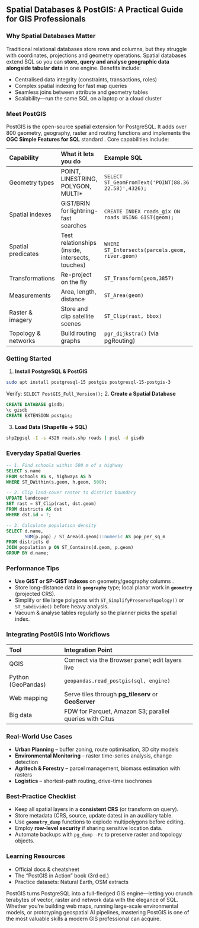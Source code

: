 ## Spatial Databases \& PostGIS: A Practical Guide for GIS Professionals

### Why Spatial Databases Matter

Traditional relational databases store rows and columns, but they struggle with coordinates, projections and geometry operations. Spatial databases extend SQL so you can **store, query and analyse geographic data alongside tabular data** in one engine. Benefits include:

- Centralised data integrity (constraints, transactions, roles)
- Complex spatial indexing for fast map queries
- Seamless joins between attribute and geometry tables
- Scalability—run the same SQL on a laptop or a cloud cluster


### Meet PostGIS

PostGIS is the open-source spatial extension for PostgreSQL. It adds over 800 geometry, geography, raster and routing functions and implements the **OGC Simple Features for SQL** standard . Core capabilities include:


| Capability | What it lets you do | Example SQL |
| :-- | :-- | :-- |
| Geometry types | POINT, LINESTRING, POLYGON, MULTI* | `SELECT ST_GeomFromText('POINT(88.36 22.58)',4326);` |
| Spatial indexes | GiST/BRIN for lightning-fast searches | `CREATE INDEX roads_gix ON roads USING GIST(geom);` |
| Spatial predicates | Test relationships (inside, intersects, touches) | `WHERE ST_Intersects(parcels.geom, river.geom)` |
| Transformations | Re-project on the fly | `ST_Transform(geom,3857)` |
| Measurements | Area, length, distance | `ST_Area(geom)` |
| Raster \& imagery | Store and clip satellite scenes | `ST_Clip(rast, bbox)` |
| Topology \& networks | Build routing graphs | `pgr_dijkstra()` (via pgRouting) |

### Getting Started

1. **Install PostgreSQL \& PostGIS**

```bash
sudo apt install postgresql-15 postgis postgresql-15-postgis-3
```

Verify: `SELECT PostGIS_Full_Version();`
2. **Create a Spatial Database**

```sql
CREATE DATABASE gisdb;
\c gisdb
CREATE EXTENSION postgis;
```

3. **Load Data (Shapefile → SQL)**

```bash
shp2pgsql -I -s 4326 roads.shp roads | psql -d gisdb
```


### Everyday Spatial Queries

```sql
-- 1. Find schools within 500 m of a highway
SELECT s.name
FROM schools AS s, highways AS h
WHERE ST_DWithin(s.geom, h.geom, 500);

-- 2. Clip land-cover raster to district boundary
UPDATE landcover
SET rast = ST_Clip(rast, dst.geom)
FROM districts AS dst
WHERE dst.id = 7;

-- 3. Calculate population density
SELECT d.name,
       SUM(p.pop) / ST_Area(d.geom)::numeric AS pop_per_sq_m
FROM districts d
JOIN population p ON ST_Contains(d.geom, p.geom)
GROUP BY d.name;
```


### Performance Tips

- **Use GiST or SP-GiST indexes** on geometry/geography columns .
- Store long-distance data in **`geography`** type; local planar work in **`geometry`** (projected CRS).
- Simplify or tile large polygons with `ST_SimplifyPreserveTopology()` or `ST_Subdivide()` before heavy analysis.
- Vacuum \& analyse tables regularly so the planner picks the spatial index.


### Integrating PostGIS Into Workflows

| Tool | Integration Point |
| :-- | :-- |
| QGIS | Connect via the Browser panel; edit layers live |
| Python (GeoPandas) | `geopandas.read_postgis(sql, engine)` |
| Web mapping | Serve tiles through **pg_tileserv** or **GeoServer** |
| Big data | FDW for Parquet, Amazon S3; parallel queries with Citus |

### Real-World Use Cases

- **Urban Planning** – buffer zoning, route optimisation, 3D city models
- **Environmental Monitoring** – raster time-series analysis, change detection
- **Agritech \& Forestry** – parcel management, biomass estimation with rasters
- **Logistics** – shortest-path routing, drive-time isochrones


### Best-Practice Checklist

- Keep all spatial layers in a **consistent CRS** (or transform on query).
- Store metadata (CRS, source, update dates) in an auxiliary table.
- Use **`geometry_dump`** functions to explode multipolygons before editing.
- Employ **row-level security** if sharing sensitive location data.
- Automate backups with `pg_dump -Fc` to preserve raster and topology objects.


### Learning Resources

- Official docs \& cheatsheet
- The “PostGIS in Action” book (3rd ed.)
- Practice datasets: Natural Earth, OSM extracts

PostGIS turns PostgreSQL into a full-fledged GIS engine—letting you crunch terabytes of vector, raster and network data with the elegance of SQL. Whether you’re building web maps, running large-scale environmental models, or prototyping geospatial AI pipelines, mastering PostGIS is one of the most valuable skills a modern GIS professional can acquire.

